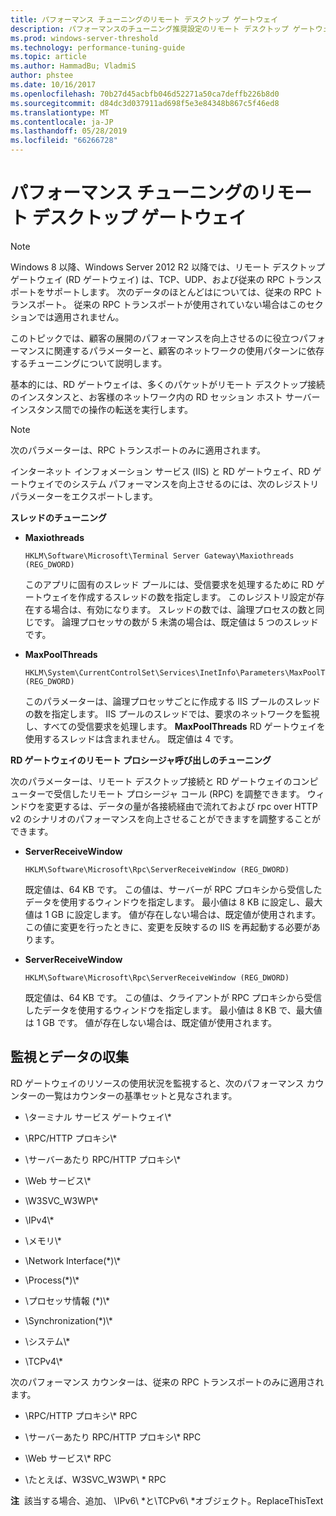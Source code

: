 ```yaml
---
title: パフォーマンス チューニングのリモート デスクトップ ゲートウェイ
description: パフォーマンスのチューニング推奨設定のリモート デスクトップ ゲートウェイ
ms.prod: windows-server-threshold
ms.technology: performance-tuning-guide
ms.topic: article
ms.author: HammadBu; VladmiS
author: phstee
ms.date: 10/16/2017
ms.openlocfilehash: 70b27d45acbfb046d52271a50ca7deffb226b8d0
ms.sourcegitcommit: d84dc3d037911ad698f5e3e84348b867c5f46ed8
ms.translationtype: MT
ms.contentlocale: ja-JP
ms.lasthandoff: 05/28/2019
ms.locfileid: "66266728"
---
```

# <a name="performance-tuning-remote-desktop-gateways"></a>パフォーマンス チューニングのリモート デスクトップ ゲートウェイ

> [!Note]
> Windows 8 以降、Windows Server 2012 R2 以降では、リモート デスクトップ ゲートウェイ (RD ゲートウェイ) は、TCP、UDP、および従来の RPC トランスポートをサポートします。 次のデータのほとんどはについては、従来の RPC トランスポート。 従来の RPC トランスポートが使用されていない場合はこのセクションでは適用されません。

このトピックでは、顧客の展開のパフォーマンスを向上させるのに役立つパフォーマンスに関連するパラメーターと、顧客のネットワークの使用パターンに依存するチューニングについて説明します。

基本的には、RD ゲートウェイは、多くのパケットがリモート デスクトップ接続のインスタンスと、お客様のネットワーク内の RD セッション ホスト サーバー インスタンス間での操作の転送を実行します。

> [!Note]
> 次のパラメーターは、RPC トランスポートのみに適用されます。

インターネット インフォメーション サービス (IIS) と RD ゲートウェイ、RD ゲートウェイでのシステム パフォーマンスを向上させるのには、次のレジストリ パラメーターをエクスポートします。

**スレッドのチューニング**

-   **Maxiothreads**

    ``` syntax
    HKLM\Software\Microsoft\Terminal Server Gateway\Maxiothreads (REG_DWORD)
    ```

    このアプリに固有のスレッド プールには、受信要求を処理するために RD ゲートウェイを作成するスレッドの数を指定します。 このレジストリ設定が存在する場合は、有効になります。 スレッドの数では、論理プロセスの数と同じです。 論理プロセッサの数が 5 未満の場合は、既定値は 5 つのスレッドです。

-   **MaxPoolThreads**

    ``` syntax
    HKLM\System\CurrentControlSet\Services\InetInfo\Parameters\MaxPoolThreads (REG_DWORD)
    ```

    このパラメーターは、論理プロセッサごとに作成する IIS プールのスレッドの数を指定します。 IIS プールのスレッドでは、要求のネットワークを監視し、すべての受信要求を処理します。 **MaxPoolThreads** RD ゲートウェイを使用するスレッドは含まれません。 既定値は 4 です。

**RD ゲートウェイのリモート プロシージャ呼び出しのチューニング**

次のパラメーターは、リモート デスクトップ接続と RD ゲートウェイのコンピューターで受信したリモート プロシージャ コール (RPC) を調整できます。 ウィンドウを変更するは、データの量が各接続経由で流れておよび rpc over HTTP v2 のシナリオのパフォーマンスを向上させることができますを調整することができます。

-   **ServerReceiveWindow**

    ``` syntax
    HKLM\Software\Microsoft\Rpc\ServerReceiveWindow (REG_DWORD)
    ```

    既定値は、64 KB です。 この値は、サーバーが RPC プロキシから受信したデータを使用するウィンドウを指定します。 最小値は 8 KB に設定し、最大値は 1 GB に設定します。 値が存在しない場合は、既定値が使用されます。 この値に変更を行ったときに、変更を反映するの IIS を再起動する必要があります。

-   **ServerReceiveWindow**

    ``` syntax
    HKLM\Software\Microsoft\Rpc\ServerReceiveWindow (REG_DWORD)
    ```

    既定値は、64 KB です。 この値は、クライアントが RPC プロキシから受信したデータを使用するウィンドウを指定します。 最小値は 8 KB で、最大値は 1 GB です。 値が存在しない場合は、既定値が使用されます。

## <a name="monitoring-and-data-collection"></a>監視とデータの収集


RD ゲートウェイのリソースの使用状況を監視すると、次のパフォーマンス カウンターの一覧はカウンターの基準セットと見なされます。

-   \\ターミナル サービス ゲートウェイ\\\*

-   \\RPC/HTTP プロキシ\\\*

-   \\サーバーあたり RPC/HTTP プロキシ\\\*

-   \\Web サービス\\\*

-   \\W3SVC\_W3WP\\\*

-   \\IPv4\\\*

-   \\メモリ\\\*

-   \\Network Interface(\*)\\\*

-   \\Process(\*)\\\*

-   \\プロセッサ情報 (\*)\\\*

-   \\Synchronization(\*)\\\*

-   \\システム\\\*

-   \\TCPv4\\\*

次のパフォーマンス カウンターは、従来の RPC トランスポートのみに適用されます。

-   \\RPC/HTTP プロキシ\\\* RPC

-   \\サーバーあたり RPC/HTTP プロキシ\\\* RPC

-   \\Web サービス\\\* RPC

-   \\たとえば、W3SVC\_W3WP\\ \* RPC

**注**  該当する場合、追加、 \\IPv6\\ \*と\\TCPv6\\ \*オブジェクト。ReplaceThisText

 
